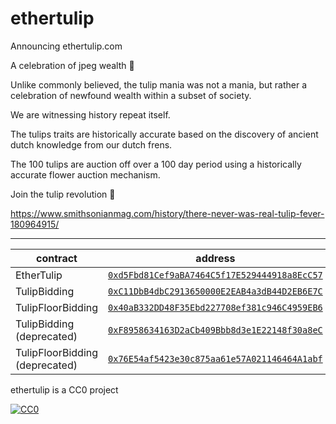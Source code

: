 # ethertulip

Announcing ethertulip.com

A celebration of jpeg wealth 🌷

Unlike commonly believed, the tulip mania was not a mania, but rather a celebration of newfound wealth within a subset of society.

We are witnessing history repeat itself.

The tulips traits are historically accurate based on the discovery of ancient dutch knowledge from our dutch frens.

The 100 tulips are auction off over a 100 day period using a historically accurate flower auction mechanism.

Join the tulip revolution 🌷

https://www.smithsonianmag.com/history/there-never-was-real-tulip-fever-180964915/

---

| contract                       | address                                                                                                                 |
| ------------------------------ | ----------------------------------------------------------------------------------------------------------------------- |
| EtherTulip                     | [`0xd5Fbd81Cef9aBA7464C5f17E529444918a8EcC57`](https://etherscan.io/address/0xd5Fbd81Cef9aBA7464C5f17E529444918a8EcC57) |
| TulipBidding                   | [`0xC11DbB4dbC2913650000E2EAB4a3dB44D2EB6E7C`](https://etherscan.io/address/0xC11DbB4dbC2913650000E2EAB4a3dB44D2EB6E7C) |
| TulipFloorBidding              | [`0x40aB332DD48F35Ebd227708ef381c946C4959EB6`](https://etherscan.io/address/0x40aB332DD48F35Ebd227708ef381c946C4959EB6) |
| TulipBidding (deprecated)      | [`0xF8958634163D2aCb409Bbb8d3e1E22148f30a8eC`](https://etherscan.io/address/0xF8958634163D2aCb409Bbb8d3e1E22148f30a8eC) |
| TulipFloorBidding (deprecated) | [`0x76E54af5423e30c875aa61e57A021146464A1abf`](https://etherscan.io/address/0x76E54af5423e30c875aa61e57A021146464A1abf) |

ethertulip is a CC0 project
<p xmlns:dct="http://purl.org/dc/terms/" xmlns:vcard="http://www.w3.org/2001/vcard-rdf/3.0#">
  <a rel="license"
     href="http://creativecommons.org/publicdomain/zero/1.0/">
    <img src="http://i.creativecommons.org/p/zero/1.0/88x31.png" style="border-style: none;" alt="CC0" />
  </a>
</p>
